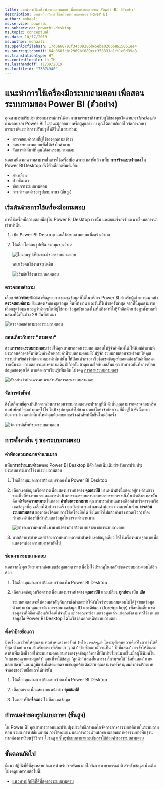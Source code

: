```yaml
---
title: แนะนำการใช้เครื่องมือระบบถามตอบ เพื่อสอนระบบถามของ Power BI (ตัวอย่าง)
description: บทนำเกี่ยวกับการใช้เครื่องมือถามตอบของ Power BI
author: mohaali
ms.service: powerbi
ms.subservice: powerbi-desktop
ms.topic: conceptual
ms.date: 10/17/2019
ms.author: mohaali
ms.openlocfilehash: 17d0a68782f34c09286be5ebe020668a15061ee4
ms.sourcegitcommit: 64c860fcbf2969bf089cec358331a1fc1e0d39a8
ms.translationtype: HT
ms.contentlocale: th-TH
ms.lasthandoff: 11/09/2019
ms.locfileid: "73874940"
---
```

# <a name="intro-to-qa-tooling-to-train-power-bi-qa-preview"></a>แนะนำการใช้เครื่องมือระบบถามตอบ เพื่อสอนระบบถามของ Power BI (ตัวอย่าง)

คุณสามารถปรับปรุงประสบการณ์การใช้งานภาษาธรรมชาติสำหรับผู้ใช้ของคุณได้ด้วย*การใช้เครื่องมือ*ถามตอบของ Power BI ในฐานะผู้ออกแบบหรือผู้ดูแลระบบ คุณโต้ตอบกับกลไกจัดการภาษาธรรมชาติและทำการปรับปรุงให้ดีขึ้นในสามส่วน: 

- ตรวจสอบคำถามที่ผู้ใช้ของคุณถามเข้ามา
- สอนระบบถามตอบเพื่อให้เข้าใจคำถาม
- จัดการคำศัพท์ที่คุณได้สอนระบบถามตอบ

นอกเหนือจากความสามารถในการใช้เครื่องมือเฉพาะเหล่านี้แล้ว แท็บ **การสร้างแบบจำลอง** ใน Power BI Desktop ยังมีตัวเลือกเพิ่มเติมอีก:  

- คำเหมือน
- ป้ายชื่อแถว
- ซ่อนจากระบบถามตอบ
- การกำหนดค่าของรูปแบบภาษา (ขั้นสูง)

## <a name="get-started-with-qa-tooling"></a>เริ่มต้นด้วยการใช้เครื่องมือถามตอบ

การใช้เครื่องมือถามตอบมีอยู่ใน Power BI Desktop เท่านั้น และขณะนี้รองรับเฉพาะโหมดการนำเข้าเท่านั้น

1. เปิด Power BI Desktop และใช้ระบบถามตอบเพื่อสร้างวิชวล 
2. ให้เลือกไอคอนรูปเฟืองจากมุมของวิชวล 

    ![ไอคอนรูปเฟืองของวิชวลระบบถามตอบ](media/qna-visual-gear.png)

    หน้าเริ่มต้นใช้งานจะเปิดขึ้น  

    ![เริ่มต้นใช้งานระบบถามตอบ](media/qna-tooling-dialog.png)

### <a name="review-questions"></a>ตรวจสอบคำถาม

เลือก **ตรวจสอบคำถาม** เพื่อดูรายการของชุดข้อมูลที่ใช้ในบริการ Power BI สำหรับผู้เช่าของคุณ หน้า **ตรวจสอบคำถาม** ยังแสดงเจ้าของชุดข้อมูล พื้นที่ทำงาน และวันที่รีเฟรชครั้งล่าสุด จากที่นี่คุณสามารถเลือกชุดข้อมูล และดูว่าคำถามใดที่ผู้ใช้ถาม ข้อมูลยังแสดงให้เห็นถึงคำที่ไม่รู้จักอีกด้วย ข้อมูลทั้งหมดที่แสดงที่นี่เป็นช่วง 28 วันที่ผ่านมา

![ตรวจสอบคำถามของระบบถามตอบ](media/qna-tooling-review-questions.png)

### <a name="teach-qa"></a>สอนเกี่ยวกับการ "ถามตอบ"

ส่วน**การสอนระบบถามตอบ** ช่วยให้คุณสามารถสอนระบบถามตอบให้รู้จำคำศัพท์ได้ ให้พิมพ์คำถามที่ประกอบด้วยคำศัพท์หนึ่งคำหรือหลายคำที่ระบบถามตอบยังไม่รู้จัก ระบบถามตอบจะพร้อมท์ให้คุณทราบสำหรับคำจำกัดความของคำศัพท์นั้น ให้ป้อนตัวกรองหรือชื่อเขตข้อมูลที่สอดคล้องกับคำที่แสดง จากนั้นระบบถามตอบจะแปลคำถามเดิมซ้ำอีกครั้ง ถ้าคุณพอใจกับผลลัพธ์ คุณสามารถบันทึกการป้อนข้อมูลของคุณได้ หากต้องการเรียนรู้เพิ่มเติม โปรดดู [การสอนระบบถามตอบ](q-and-a-tooling-teach-q-and-a.md)

![ตัวอย่างคำพ้องความหมายสำหรับการสอนระบบถามตอบ](media/qna-tooling-teach-fixpreview.png)

### <a name="manage-terms"></a>จัดการคำศัพท์

สิ่งใดก็ตามที่คุณบันทึกจากส่วนการสอนระบบถามตอบจะปรากฏที่นี่ ดังนั้นคุณสามารถตรวจสอบหรือลบคำศัพท์ที่คุณกำหนดไว้ได้ ในปัจจุบันคุณยังไม่สามารถแก้ไขคำจำกัดความที่มีอยู่ได้ ดังนั้นหากต้องการกำหนดคำศัพท์ใหม่ คุณต้องลบและสร้างคำศัพท์นั้นขึ้นใหม่อีกครั้ง

![จัดการคำศัพท์ของระบบถามตอบ](media/qna-manage-terms.png)

## <a name="other-qa-settings"></a>การตั้งค่าอื่น ๆ ของระบบถามตอบ

### <a name="bulk-synonyms"></a>คำพ้องความหมายจำนวนมาก

แท็บ**การสร้างแบบจำลอง**ของ Power BI Desktop มีตัวเลือกเพิ่มเติมสำหรับการปรับปรุงประสบการณ์การใช้งานระบบถามตอบ 

1. ให้เลือกมุมมองการสร้างแบบจำลองใน Power BI Desktop

2. เลือกเขตข้อมูลหรือตารางเพื่อแสดงบานหน้าต่าง **คุณสมบัติ**  บานหน้าต่างนี้แสดงอยู่ทางด้านขวาของพื้นที่ทำงานและแสดงการดำเนินการของระบบถามตอบหลายรายการ หนึ่งในตัวเลือกเหล่านั้นคือ **คำพ้องความหมาย** ในกล่อง **คำพ้องความหมาย** คุณสามารถกำหนดทางเลือกสำหรับตารางหรือเขตข้อมูลที่คุณเลือกได้อย่างรวดเร็ว คุณยังสามารถกำหนดคำพ้องความหมายในส่วน **การสอนระบบถามตอบ** ของกล่องโต้ตอบการใช้เครื่องมือได้ ซึ่งโดยทั่วไปแล้วค่อนข้างรวดเร็วกว่าที่จะกำหนดคำพ้องที่นี่สำหรับเขตข้อมูลในตารางจำนวนมาก

    ![คำพ้องความหมายในบานหน้าต่างการสร้างแบบจำลองของระบบถามตอบ](media/qna-modelling-pane-synonyms.png)

3. หากต้องการกำหนดคำพ้องความหมายหลายคำสำหรับเขตข้อมูลเดียว ให้ใช้เครื่องหมายจุลภาคเพื่อแสดงคำพ้องความหมายคำถัดไป

### <a name="hide-from-qa"></a>ซ่อนจากระบบถามตอบ

นอกจากนี้ คุณยังสามารถซ่อนเขตข้อมูลและตารางเพื่อไม่ให้ปรากฏในผลลัพธ์ของระบบถามตอบได้อีกด้วย 

1. ให้เลือกมุมมองการสร้างแบบจำลองใน Power BI Desktop

2. เลือกเขตข้อมูลหรือตารางเพื่อแสดงบานหน้าต่าง **คุณสมบัติ** และเปลี่ยน **ถูกซ่อน** เป็น **เปิด**

    ระบบถามตอบจะให้ความสำคัญกับการตั้งค่าและทำให้มั่นใจว่าระบบถามตอบไม่ได้รู้จำเขตข้อมูล ตัวอย่างเช่น คุณอาจต้องการซ่อนเขตข้อมูล ID และคีย์นอก (foreign key) เพื่อหลีกเลี่ยงเขตข้อมูลซ้ำที่มีชื่อเหมือนกันโดยไม่จำเป็น แม้ว่าคุณจะซ่อนเขตข้อมูลแล้ว แต่คุณยังสามารถใช้งานเขตข้อมูลใน Power BI Desktop ได้ในวิชวลนอกเหนือระบบถามตอบ

### <a name="set-a-row-label"></a>ตั้งค่าป้ายชื่อแถว

ป้ายชื่อแถวช่วยให้คุณสามารถกำหนดว่าคอลัมน์ (หรือ *เขตข้อมูล*) ใดระบุตัวตนแถวเดียวในตารางได้ดีที่สุด ตัวอย่างเช่น สำหรับตารางที่เรียกว่า 'ลูกค้า' ป้ายชื่อแถวมักจะเป็น ' ชื่อที่แสดง' การจัดให้มีเมตาดาต้าเพิ่มเติมนี้ช่วยให้ระบบถามตอบสามารถลงจุดข้อมูลวิชวลที่เป็นประโยชน์มากขึ้นเมื่อผู้ใช้พิมพ์ใน 'แสดงยอดขายตามลูกค้า' แทนที่จะใช้ข้อมูล 'ลูกค้า' แสดงในตาราง ก็สามารถใช้ 'ชื่อที่แสดง' แทน และแสดงเป็นแผนภูมิแท่งที่แสดงยอดขายของลูกค้าแต่ละราย คุณสามารถตั้งค่ามุมมองการสร้างแบบจำลองของป้ายชื่อแถวได้เท่านั้น 

1. ให้เลือกมุมมองการสร้างแบบจำลองใน Power BI Desktop

2. เลือกตารางเพื่อแสดงบานหน้าต่าง **คุณสมบัติ**

3. ในกล่อง**ป้ายชื่อแถว** ให้เลือกเขตข้อมูล

## <a name="configure-the-linguistic-schema-advanced"></a>กำหนดค่าของรูปแบบภาษา (ขั้นสูง)

ใน Power BI คุณสามารถสอนและปรับปรุงประสิทธิภาพกลไกจัดการภาษาธรรมชาติภายในระบบถามตอบ รวมถึงการเปลี่ยนแปลง การให้คะแนน และการถ่วงน้ำหนักของผลลัพธ์ภาษาธรรมชาติพื้นฐาน หากต้องการเรียนรู้วิธีการ โปรดดู [แก้ไขรูปแบบภาษาและเพิ่มการใช้ถ้อยคำของระบบถามตอบ](q-and-a-tooling-advanced.md)

## <a name="next-steps"></a>ขั้นตอนถัดไป

มีแนวปฏิบัติที่ดีที่สุดหลายประการสำหรับการพัฒนากลไกจัดการภาษาธรรมชาติ สำหรับข้อมูลเพิ่มเติม โปรดดูบทความต่อไปนี้:

* [แนวทางปฏิบัติที่ดีที่สุดของระบบถามตอบ](q-and-a-best-practices.md)
